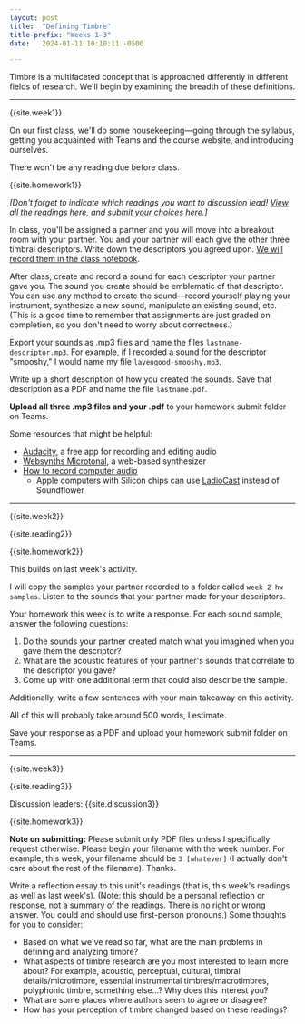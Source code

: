 ```yaml
---
layout: post
title:  "Defining Timbre"
title-prefix: "Weeks 1–3"
date:   2024-01-11 10:10:11 -0500

---
```


Timbre is a multifaceted concept that is approached differently in different fields of research. We'll begin by examining the breadth of these definitions.

-------

{{site.week1}}

On our first class, we'll do some housekeeping—going through the syllabus, getting you acquainted with Teams and the course website, and introducing ourselves.

There won't be any reading due before class.

{{site.homework1}}

*[Don't forget to indicate which readings you want to discussion lead! [View all the readings here](https://gmuedu.sharepoint.com/:x:/s/Spring-2024-AnalysisofTimbre-GRP/EUNNtGkTFTFKlo9MAytpNowBBm66Wu2g529Gr2Ozn3fY1g?e=jbId0z), and [submit your choices here](https://forms.office.com/Pages/ResponsePage.aspx?id=VXKFnlffR0ygwAVGRgOAy-R6DEGoI95Pu0sh7qW5mvpURERPVzFLM0lIRUtUWDhRMlBYRFo0VjMyTS4u).]*

In class, you'll be assigned a partner and you will move into a breakout room with your partner. You and your partner will each give the other three timbral descriptors. Write down the descriptors you agreed upon. [We will record them in the class notebook](https://gmuedu.sharepoint.com/sites/Spring-2024-AnalysisofTimbre-GRP/_layouts/15/Doc.aspx?sourcedoc={5d1d3d40-6d56-4dd9-b350-4b1ed8695bf6}&action=edit&wd=target%28wk%201%20h.one%7Cff1cfed0-dd66-4c81-8c2e-d5bf303f8d2b%2FWeek%201%20hw%20timbre%20descriptors%7C3dac99f8-8bfc-4b32-93be-0f7c22fae312%2F%29&wdorigin=703).

After class, create and record a sound for each descriptor your partner gave you. The sound you create should be emblematic of that descriptor. You can use any method to create the sound—record yourself playing your instrument, synthesize a new sound, manipulate an existing sound, etc. (This is a good time to remember that assignments are just graded on completion, so you don't need to worry about correctness.)

Export your sounds as .mp3 files and name the files `lastname-descriptor.mp3`. For example, if I recorded a sound for the descriptor "smooshy," I would name my file `lavengood-smooshy.mp3`. 

Write up a short description of how you created the sounds. Save that description as a PDF and name the file `lastname.pdf`.

**Upload all three .mp3 files and your .pdf** to your homework submit folder on Teams.

Some resources that might be helpful: 

* [Audacity](https://www.audacityteam.org), a free app for recording and editing audio
* [Websynths Microtonal](https://www.websynths.com/microtonal/), a web-based synthesizer
* [How to record computer audio](https://support.audacityteam.org/basics/recording-desktop-audio)
  * Apple computers with Silicon chips can use [LadioCast](https://apps.apple.com/us/app/ladiocast/id411213048?mt=12) instead of Soundflower 



-------

{{site.week2}}

{{site.reading2}}

{{site.homework2}}

This builds on last week's activity. 

I will copy the samples your partner recorded to a folder called `week 2 hw samples`. Listen to the sounds that your partner made for your descriptors.

Your homework this week is to write a response. For each sound sample, answer the following questions:

1. Do the sounds your partner created match what you imagined when you gave them the descriptor?
2. What are the acoustic features of your partner's sounds that correlate to the descriptor you gave?
3. Come up with one additional term that could also describe the sample.

Additionally, write a few sentences with your main takeaway on this activity. 

All of this will probably take around 500 words, I estimate.

Save your response as a PDF and upload your homework submit folder on Teams.

-------

{{site.week3}}

{{site.reading3}}

Discussion leaders: {{site.discussion3}}

{{site.homework3}}

<div class="border-box"> <b>Note on submitting:</b> Please submit only PDF files unless I specifically request otherwise. Please begin your filename with the week number. For example, this week, your filename should be <code>3 [whatever]</code> (I actually don't care about the rest of the filename). Thanks.</div>

Write a reflection essay to this unit's readings (that is, this week's readings as well as last week's). (Note: this should be a personal reflection or response, not a summary of the readings. There is no right or wrong answer. You could and should use first-person pronouns.) Some thoughts for you to consider:

* Based on what we've read so far, what are the main problems in defining and analyzing timbre?
* What aspects of timbre research are you most interested to learn more about? For example, acoustic, perceptual, cultural, timbral details/microtimbre, essential instrumental timbres/macrotimbres, polyphonic timbre, something else…? Why does this interest you?
* What are some places where authors seem to agree or disagree?
* How has your perception of timbre changed based on these readings?